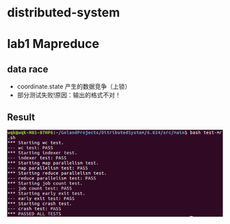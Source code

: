 # distributed-system

# lab1 Mapreduce
## data race
- coordinate.state 产生的数据竞争（上锁）
- 部分测试失败!原因：输出的格式不对！
## Result
![结果](https://github.com/MingweiGuo/DistributeSystem/blob/main/picture/lab1_test.png)
